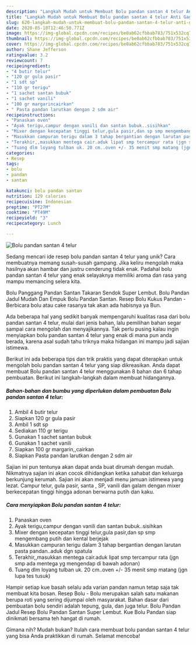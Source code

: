 ```yaml
---
description: "Langkah Mudah untuk Membuat Bolu pandan santan 4 telur Anti Gagal"
title: "Langkah Mudah untuk Membuat Bolu pandan santan 4 telur Anti Gagal"
slug: 620-langkah-mudah-untuk-membuat-bolu-pandan-santan-4-telur-anti-gagal
date: 2020-05-10T12:46:50.771Z
image: https://img-global.cpcdn.com/recipes/be0ab62cfbbab783/751x532cq70/bolu-pandan-santan-4-telur-foto-resep-utama.jpg
thumbnail: https://img-global.cpcdn.com/recipes/be0ab62cfbbab783/751x532cq70/bolu-pandan-santan-4-telur-foto-resep-utama.jpg
cover: https://img-global.cpcdn.com/recipes/be0ab62cfbbab783/751x532cq70/bolu-pandan-santan-4-telur-foto-resep-utama.jpg
author: Shane Jefferson
ratingvalue: 3.2
reviewcount: 7
recipeingredient:
- "4 butir telur"
- "120 gr gula pasir"
- "1 sdt sp"
- "110 gr terigu"
- "1 sachet santan bubuk"
- "1 sachet vanili"
- "100 gr margarincairkan"
- " Pasta pandan larutkan dengan 2 sdm air"
recipeinstructions:
- "Panaskan oven"
- "Ayak terigu,campur dengan vanili dan santan bubuk..sisihkan"
- "Mixer dengan kecepatan tinggi telur,gula pasir,dan sp smp mengembang putih dan kental berjejak"
- "Masukkan campuran terigu dalam 3 tahap bergantian dengan larutan pasta pandan..aduk dgn spatula"
- "Terakhir,,masukkan mentega cair.aduk lipat smp tercampur rata (jgn smp ada mentega yg mengendap di bawah adonan)"
- "Tuang dlm loyang tulban uk. 20 cm..oven +/- 35 menit smp matang (jgn lupa tes tusuk)"
categories:
- Resep
tags:
- bolu
- pandan
- santan

katakunci: bolu pandan santan 
nutrition: 129 calories
recipecuisine: Indonesian
preptime: "PT27M"
cooktime: "PT49M"
recipeyield: "3"
recipecategory: Lunch

---
```



![Bolu pandan santan 4 telur](https://img-global.cpcdn.com/recipes/be0ab62cfbbab783/751x532cq70/bolu-pandan-santan-4-telur-foto-resep-utama.jpg)

Sedang mencari ide resep bolu pandan santan 4 telur yang unik? Cara membuatnya memang susah-susah gampang. Jika keliru mengolah maka hasilnya akan hambar dan justru cenderung tidak enak. Padahal bolu pandan santan 4 telur yang enak selayaknya memiliki aroma dan rasa yang mampu memancing selera kita.

Bolu Panggang Pandan Santan Takaran Sendok Super Lembut. Bolu Pandan Jadul Mudah Dan Empuk Bolu Pandan Santan. Resep Bolu Kukus Pandan - Berbicara bolu atau cake rasanya tak akan ada habisnya ya Bun.

Ada beberapa hal yang sedikit banyak mempengaruhi kualitas rasa dari bolu pandan santan 4 telur, mulai dari jenis bahan, lalu pemilihan bahan segar sampai cara mengolah dan menyajikannya. Tak perlu pusing kalau ingin menyiapkan bolu pandan santan 4 telur yang enak di mana pun anda berada, karena asal sudah tahu triknya maka hidangan ini mampu jadi sajian istimewa.


Berikut ini ada beberapa tips dan trik praktis yang dapat diterapkan untuk mengolah bolu pandan santan 4 telur yang siap dikreasikan. Anda dapat membuat Bolu pandan santan 4 telur menggunakan 8 bahan dan 6 tahap pembuatan. Berikut ini langkah-langkah dalam membuat hidangannya.

<!--inarticleads1-->

##### Bahan-bahan dan bumbu yang diperlukan dalam pembuatan Bolu pandan santan 4 telur:

1. Ambil 4 butir telur
1. Siapkan 120 gr gula pasir
1. Ambil 1 sdt sp
1. Sediakan 110 gr terigu
1. Gunakan 1 sachet santan bubuk
1. Gunakan 1 sachet vanili
1. Siapkan 100 gr margarin,,cairkan
1. Siapkan  Pasta pandan larutkan dengan 2 sdm air


Sajian ini pun tentunya akan dapat anda buat dirumah dengan mudah. Nikmatnya sajian ini akan cocok dihidangkan ketika sahabat dan keluarga berkunjung kerumah. Sajian ini akan menjadi menu jamuan istimewa yang lezat. Campur telur, gula pasir, santa , SP, vanili dan galam dengan mixer berkecepatan tinggi hingga adonan berwarna putih dan kaku. 

<!--inarticleads2-->

##### Cara menyiapkan Bolu pandan santan 4 telur:

1. Panaskan oven
1. Ayak terigu,campur dengan vanili dan santan bubuk..sisihkan
1. Mixer dengan kecepatan tinggi telur,gula pasir,dan sp smp mengembang putih dan kental berjejak
1. Masukkan campuran terigu dalam 3 tahap bergantian dengan larutan pasta pandan..aduk dgn spatula
1. Terakhir,,masukkan mentega cair.aduk lipat smp tercampur rata (jgn smp ada mentega yg mengendap di bawah adonan)
1. Tuang dlm loyang tulban uk. 20 cm..oven +/- 35 menit smp matang (jgn lupa tes tusuk)


Hampir setiap kue basah selalu ada varian pandan namun tetap saja tak membuat kita bosan. Resep Bolu - Bolu merupakan salah satu makanan berupa roti yang sering dijumpai oleh masyarakat. Bahan dasar dari pembuatan bolu sendiri adalah tepung, gula, dan juga telur. Bolu Pandan Jadul Resep Bolu Pandan Santan Super Lembut. Kue Bolu Pandan siap dinikmati bersama teh hangat di rumah. 

Gimana nih? Mudah bukan? Itulah cara membuat bolu pandan santan 4 telur yang bisa Anda praktikkan di rumah. Selamat mencoba!
